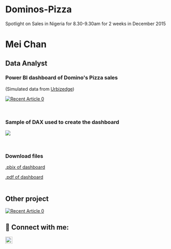 # Dominos-Pizza
Spotlight on Sales in Nigeria for 8.30-9.30am for 2 weeks in December 2015

<h1>Mei Chan</h1>
<h2>Data Analyst</h2>
<!-- <h2>👨‍💻 Projects:</h2> -->
  
<!-- Power BI dashboard -->
<h3> Power BI dashboard of Domino's Pizza sales </h3>

(Simulated data from <a href="https://urbizedge.com/sample-power-bi-project-on-analysing-sales-data-by-branch-product-and-target/">Urbizedge</a>)

<p dir="auto"><a href="https://app.powerbi.com/view?r=eyJrIjoiNjM4NzRlY2YtMjJiNy00Nzk3LWJmOGItZGEzYjA4ODMxZWRkIiwidCI6IjgxZTVmNjI2LTVlZTQtNDdkYS1hNzhhLTdiMzI1OThhNzU5YSJ9" rel="nofollow"><img src="https://github.com/meic100/Dominos-Pizza/assets/169346776/d52efa7c-696b-443a-b729-b9137fc60464" alt="Recent Article 0" data-canonical-src="https://app.powerbi.com/view?r=eyJrIjoiNjM4NzRlY2YtMjJiNy00Nzk3LWJmOGItZGEzYjA4ODMxZWRkIiwidCI6IjgxZTVmNjI2LTVlZTQtNDdkYS1hNzhhLTdiMzI1OThhNzU5YSJ9" style="max-width: 100%;"></a>
</p>

<br>
<!-- DAX used in Power BI dashboard -->
<h3> Sample of DAX used to create the dashboard </h3>
<p dir="auto"><img src="https://github.com/meic100/Dominos-Pizza/assets/169346776/491cd0ab-830b-4934-b2a3-89f4f5dc0fe7" style="max-width: 50%;">
</p>

<br>

<!-- Downloadable files -->
<h3> Download files </h3>

<!-- .pbix file to produce Power BI dashboard stored in repository meic100/Dominos-Pizza -->
[.pbix of dashboard ](https://github.com/meic100/Dominos-Pizza/blob/600c83d81b4e3e6eb68449039cf6f0dbb4c6a7fe/Domino's%20Pizza%20sales.pbix)
<br>
<!-- .pdf file of Power BI dashboard stored in repository meic100/Dominos-Pizza -->
[.pdf of dashboard](https://github.com/meic100/Dominos-Pizza/blob/600c83d81b4e3e6eb68449039cf6f0dbb4c6a7fe/Domino's%20Pizza%20sales.pdf)
<br>
<br>

<h2>Other project</h2>

<!-- Python in Jupyter Notebook -->
<p dir="auto"><a href="https://meic100.github.io/Car-sales/" rel="nofollow"><img src="https://github.com/meic100/Car-sales/assets/169346776/54985620-e4bc-433e-b386-54f0f2f02941" alt="Recent Article 0" data-canonical-src="https://meic100.github.io/Car-sales/" style="max-width: 100%;"></a></p>

<h2> 🤳 Connect with me:</h2>

[<img align="left" alt="MeiChan | LinkedIn" width="22px" src="https://cdn.jsdelivr.net/npm/simple-icons@v3/icons/linkedin.svg" />][linkedin]

[linkedin]: https://www.linkedin.com/in/meic100
